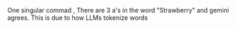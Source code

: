 One singular commad , There are 3 a's in the word "Strawberry" and gemini agrees. 
This is due to how LLMs tokenize words